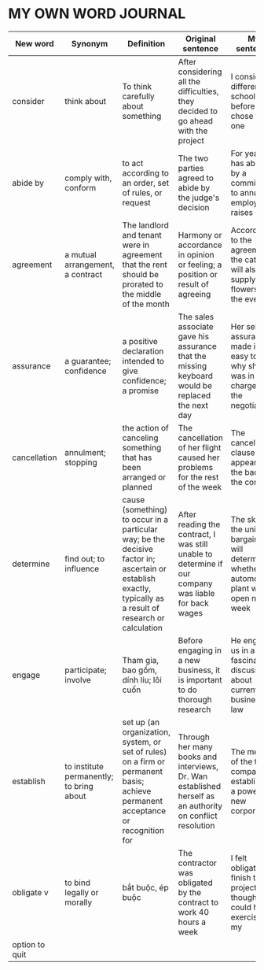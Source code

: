 # MY OWN WORD JOURNAL
| New word | Synonym | Definition|Original sentence|My sentence|
|----------|------|--------|--------|-----|
|consider|think about|To think carefully about something|After considering all the difficulties, they decided to go ahead with the project|I considered different schools before I chose this one|
|abide by|comply with, conform|to act according to an order, set of rules, or request|The two parties agreed to abide by the judge's decision|For years I has abided by a commitment to annual employee raises|
|agreement|a mutual arrangement, a contract|The landlord and tenant were in agreement that the rent should be prorated to the middle of the month|Harmony or accordance in opinion or feeling; a position or result of agreeing|According to the agreement, the caterer will also supply the flowers for the event|
|assurance|a guarantee; confidence|a positive declaration intended to give confidence; a promise|The sales associate gave his assurance that the missing keyboard would be replaced the next day|Her self-assurance made it easy to see why she was in charge of the negotiations|
|cancellation|annulment; stopping|the action of canceling something that has been arranged or planned|The cancellation of her flight caused her problems for the rest of the week|The cancellation clause appears at the back of the contract|
|determine|find out; to influence|cause (something) to occur in a particular way; be the decisive factor in; ascertain or establish exactly, typically as a result of research or calculation|After reading the contract, I was still unable to determine if our company was liable for back wages|The skill of the union bargainers will determine whether the automotive plant will open next week|
|engage|participate; involve|Tham gia, bao gồm, dính líu; lôi cuốn|Before engaging in a new business, it is important to do thorough research|He engaged us in a fascinating discussion about current business law|
|establish|to institute permanently; to bring about|set up (an organization, system, or set of rules) on a firm or permanent basis; achieve permanent acceptance or recognition for|Through her many books and interviews, Dr. Wan established herself as an authority on conflict resolution|The merger of the two companies established a powerful new corporation|
|obligate v|to bind legally or morally|bắt buộc, ép buộc|The contractor was obligated by the contract to work 40 hours a week|I felt obligated to finish the project even though I could have exercised my
 option to quit|
